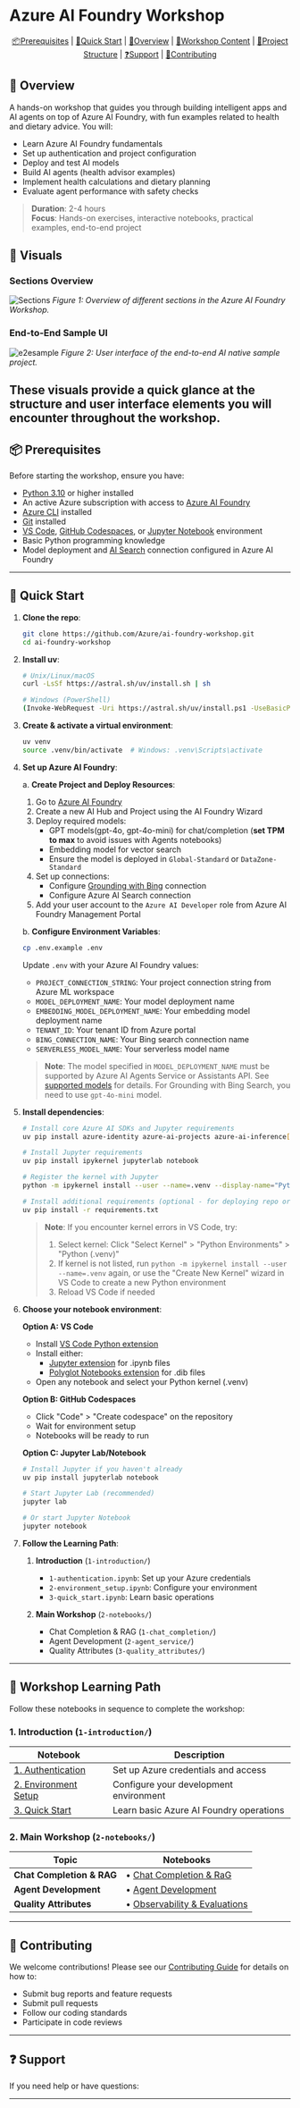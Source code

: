 # Azure AI Foundry Workshop

<div align="center">

[📦Prerequisites](#-prerequisites) | [🚀Quick Start](#-quick-start) | [🤖Overview](#-overview) | [📔Workshop Content](#-workshop-content) | [🧩Project Structure](#-project-structure) | [❓Support](#-support) | [🤝Contributing](#-contributing)

</div>


## 🤖 Overview

A hands-on workshop that guides you through building intelligent apps and AI agents on top of Azure AI Foundry, with fun examples related to health and dietary advice. You will:
- Learn Azure AI Foundry fundamentals
- Set up authentication and project configuration
- Deploy and test AI models
- Build AI agents (health advisor examples)
- Implement health calculations and dietary planning
- Evaluate agent performance with safety checks

> **Duration**: 2-4 hours  
> **Focus**: Hands-on exercises, interactive notebooks, practical examples, end-to-end project

## 📸 Visuals

### Sections Overview
![Sections](sections.png)
*Figure 1: Overview of different sections in the Azure AI Foundry Workshop.*

### End-to-End Sample UI
![e2esample](./3-ai-native-e2e-sample/assets/ui.png)
*Figure 2: User interface of the end-to-end AI native sample project.*

These visuals provide a quick glance at the structure and user interface elements you will encounter throughout the workshop.
---

## 📦 Prerequisites

Before starting the workshop, ensure you have:

- [Python 3.10](https://www.python.org/downloads/) or higher installed
- An active Azure subscription with access to [Azure AI Foundry](https://ai.azure.com)
- [Azure CLI](https://learn.microsoft.com/en-us/cli/azure/install-azure-cli) installed
- [Git](https://git-scm.com/downloads) installed
- [VS Code](https://code.visualstudio.com/), [GitHub Codespaces](https://github.com/features/codespaces), or [Jupyter Notebook](https://jupyter.org/install) environment
- Basic Python programming knowledge
- Model deployment and [AI Search](https://learn.microsoft.com/en-us/azure/search/search-what-is-azure-search) connection configured in Azure AI Foundry

---

## 🚀 Quick Start

1. **Clone the repo**:
   ```bash
   git clone https://github.com/Azure/ai-foundry-workshop.git
   cd ai-foundry-workshop
   ```

2. **Install uv**:
   ```bash
   # Unix/Linux/macOS
   curl -LsSf https://astral.sh/uv/install.sh | sh

   # Windows (PowerShell)
   (Invoke-WebRequest -Uri https://astral.sh/uv/install.ps1 -UseBasicParsing).Content | pwsh
   ```

3. **Create & activate a virtual environment**:
   ```bash
   uv venv
   source .venv/bin/activate  # Windows: .venv\Scripts\activate
   ```

4. **Set up Azure AI Foundry**:

   a. **Create Project and Deploy Resources**:
      1. Go to [Azure AI Foundry](https://ai.azure.com)
      2. Create a new AI Hub and Project using the AI Foundry Wizard
      3. Deploy required models:
         - GPT models(gpt-4o, gpt-4o-mini) for chat/completion (**set TPM to max** to avoid issues with Agents notebooks)
         - Embedding model for vector search
         - Ensure the model is deployed in `Global-Standard` or `DataZone-Standard`
      4. Set up connections:
         - Configure [Grounding with Bing](https://learn.microsoft.com/en-us/azure/ai-services/agents/how-to/tools/bing-grounding?view=azure-python-preview&tabs=python&pivots=overview) connection
         - Configure Azure AI Search connection
      5. Add your user account to the `Azure AI Developer` role from Azure AI Foundry Management Portal

   b. **Configure Environment Variables**:
      ```bash
      cp .env.example .env
      ```
      Update `.env` with your Azure AI Foundry values:
      - `PROJECT_CONNECTION_STRING`: Your project connection string from Azure ML workspace
      - `MODEL_DEPLOYMENT_NAME`: Your model deployment name
      - `EMBEDDING_MODEL_DEPLOYMENT_NAME`: Your embedding model deployment name
      - `TENANT_ID`: Your tenant ID from Azure portal
      - `BING_CONNECTION_NAME`: Your Bing search connection name
      - `SERVERLESS_MODEL_NAME`: Your serverless model name

      > **Note**: The model specified in `MODEL_DEPLOYMENT_NAME` must be supported by Azure AI Agents Service or Assistants API. See [supported models](https://learn.microsoft.com/en-us/azure/ai-services/agents/concepts/model-region-support?tabs=python#azure-openai-models) for details. For Grounding with Bing Search, you need to use `gpt-4o-mini` model.

5. **Install dependencies**:
   ```bash
   # Install core Azure AI SDKs and Jupyter requirements
   uv pip install azure-identity azure-ai-projects azure-ai-inference[opentelemetry] azure-search-documents azure-ai-evaluation azure-monitor-opentelemetry

   # Install Jupyter requirements
   uv pip install ipykernel jupyterlab notebook

   # Register the kernel with Jupyter
   python -m ipykernel install --user --name=.venv --display-name="Python (.venv)"

   # Install additional requirements (optional - for deploying repo or running mkdocs)
   uv pip install -r requirements.txt
   ```

   > **Note**: If you encounter kernel errors in VS Code, try:
   > 1. Select kernel: Click "Select Kernel" > "Python Environments" > "Python (.venv)"
   > 2. If kernel is not listed, run `python -m ipykernel install --user --name=.venv` again, or use the "Create New Kernel" wizard in VS Code to create a new Python environment
   > 3. Reload VS Code if needed

6. **Choose your notebook environment**:

   **Option A: VS Code**
   - Install [VS Code Python extension](https://marketplace.visualstudio.com/items?itemName=ms-python.python)
   - Install either:
     - [Jupyter extension](https://marketplace.visualstudio.com/items?itemName=ms-toolsai.jupyter) for .ipynb files
     - [Polyglot Notebooks extension](https://marketplace.visualstudio.com/items?itemName=ms-dotnettools.dotnet-interactive-vscode) for .dib files
   - Open any notebook and select your Python kernel (.venv)

   **Option B: GitHub Codespaces**
   - Click "Code" > "Create codespace" on the repository
   - Wait for environment setup
   - Notebooks will be ready to run

   **Option C: Jupyter Lab/Notebook**
   ```bash
   # Install Jupyter if you haven't already
   uv pip install jupyterlab notebook

   # Start Jupyter Lab (recommended)
   jupyter lab

   # Or start Jupyter Notebook
   jupyter notebook
   ```

7. **Follow the Learning Path**:
    1. **Introduction** (`1-introduction/`)
       - `1-authentication.ipynb`: Set up your Azure credentials
       - `2-environment_setup.ipynb`: Configure your environment
       - `3-quick_start.ipynb`: Learn basic operations

    2. **Main Workshop** (`2-notebooks/`)
       - Chat Completion & RAG (`1-chat_completion/`)
       - Agent Development (`2-agent_service/`)
       - Quality Attributes (`3-quality_attributes/`)

---

## 📔 Workshop Learning Path

Follow these notebooks in sequence to complete the workshop:

### 1. Introduction (`1-introduction/`)
| Notebook | Description |
|----------|-------------|
| [1. Authentication](1-introduction/1-authentication.ipynb) | Set up Azure credentials and access |
| [2. Environment Setup](1-introduction/2-environment_setup.ipynb) | Configure your development environment |
| [3. Quick Start](1-introduction/3-quick_start.ipynb) | Learn basic Azure AI Foundry operations |

### 2. Main Workshop (`2-notebooks/`)
| Topic | Notebooks |
|-------|-----------|
| **Chat Completion & RAG** | • [Chat Completion & RaG](2-notebooks/1-chat_completion/) |
| **Agent Development** | • [Agent Development](2-notebooks/2-agent_service/) |
| **Quality Attributes** | • [Observability & Evaluations](2-notebooks/3-quality_attributes/) |

---

## 🤝 Contributing

We welcome contributions! Please see our [Contributing Guide](CONTRIBUTING.md) for details on how to:
- Submit bug reports and feature requests
- Submit pull requests
- Follow our coding standards
- Participate in code reviews

---

## ❓ Support

If you need help or have questions:

---




